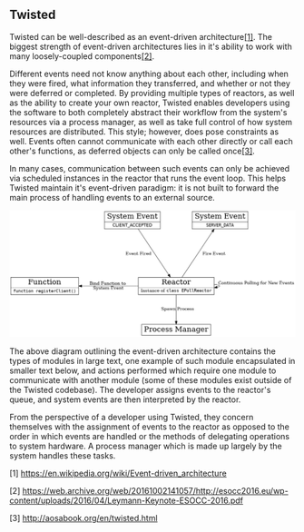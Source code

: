 ## Twisted

Twisted can be well-described as an event-driven architecture[[1]](#1).
The biggest strength of event-driven architectures lies in it's ability to work with many loosely-coupled components[[2]](#2).

Different events need not know anything about each other, including when they were fired, what information they transferred, and whether or not they were deferred or completed. By providing multiple types of reactors, as well as the ability to create your own reactor, Twisted enables developers using the software to both completely abstract their workflow from the system's resources via a process manager, as well as take full control of how system resources are distributed. This style; however, does pose constraints as well. Events often cannot communicate with each other directly or call each other's functions, as deferred objects can only be called once[[3]](#3).

In many cases, communication between such events can only be achieved via scheduled instances in the reactor that runs the event loop. This helps Twisted maintain it's event-driven paradigm: it is not built to forward the main process of handling events to an external source.

![](TwistedC&C.png)

The above diagram outlining the event-driven architecture contains the types of modules in large text, one example of such module encapsulated in smaller text below, and actions performed which require one module to communicate with another module (some of these modules exist outside of the Twisted codebase). The developer assigns events to the reactor's queue, and system events are then interpreted by the reactor.

From the perspective of a developer using Twisted, they concern themselves with the assignment of events to the reactor as opposed to the order in which events are handled or the methods of delegating operations to system hardware. A process manager which is made up largely by the system handles these tasks.

<a id="1">[1]</a>
https://en.wikipedia.org/wiki/Event-driven_architecture

<a id="2">[2]</a>
https://web.archive.org/web/20161002141057/http://esocc2016.eu/wp-content/uploads/2016/04/Leymann-Keynote-ESOCC-2016.pdf

<a id="3">[3]</a>
http://aosabook.org/en/twisted.html